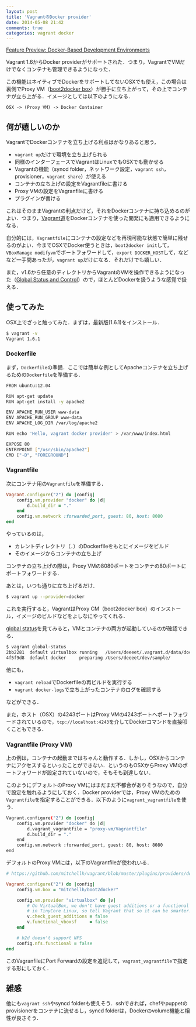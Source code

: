 ```yaml
---
layout: post
title: 'VagrantのDocker provider'
date: 2014-05-08 21:42
comments: true
categories: vagrant docker
---
```


[Feature Preview: Docker-Based Development Environments](http://www.vagrantup.com/blog/feature-preview-vagrant-1-6-docker-dev-environments.html)

Vagrant 1.6からDocker providerがサポートされた．つまり，VagrantでVMだけでなくコンテナも管理できるようになった．

この機能はネイティブでDockerをサポートしてないOSXでも使え，この場合は裏側でProxy VM（[boot2docker box](https://vagrantcloud.com/mitchellh/boot2docker)）が勝手に立ち上がって，その上でコンテナが立ち上がる．イメージとしては以下のようになる．

```
OSX -> (Proxy VM) -> Docker Container
```

## 何が嬉しいのか

VagrantでDockerコンテナを立ち上げる利点はかなりあると思う，

- `vagrant up`だけで環境を立ち上げられる
- 同様のインターフェースでVagrantはLinuxでもOSXでも動かせる
- Vagrantの機能（syncd folder，ネットワーク設定，`vagrant ssh`，provisioner，`vagrant share`）が使える
- コンテナの立ち上げの設定をVagrantfileに書ける
- Proxy VMの設定をVagranfileに書ける
- プラグインが書ける


これはそのままVagrantの利点だけど，それをDockerコンテナに持ち込めるのがよい．つまり，[Vagrant道](http://mitchellh.com/the-tao-of-vagrant)をDockerコンテナを使った開発にも適用できるようになる．

自分的には，`Vagrantfile`にコンテナの設定などを再現可能な状態で簡単に残せるのがよい．今までOSXでDocker使うときは，`boot2docker init`して，`VBoxManage modifyvm`でポートフォワードして，`export DOCKER_HOST`して，などなど一手間あったが，`vagrant up`だけになる．それだけでも嬉しい．

また，v1.6から任意のディレクトリからVagrantのVMを操作できるようになった（[Global Status and Control](http://www.vagrantup.com/blog/feature-preview-vagrant-1-6-global-status.html)）ので，ほとんどDockerを扱うような感覚で扱える．

## 使ってみた

OSX上でざっと触ってみた．まずは，最新版(1.6.1)をインストール．

```bash
$ vagrant -v
Vagrant 1.6.1
```

### Dockerfile

まず，`Dockerfile`の準備．ここでは簡単な例としてApacheコンテナを立ち上げるための`Dockerfile`を準備する．

```bash
FROM ubuntu:12.04

RUN apt-get update
RUN apt-get install -y apache2

ENV APACHE_RUN_USER www-data
ENV APACHE_RUN_GROUP www-data
ENV APACHE_LOG_DIR /var/log/apache2

RUN echo 'Hello, vagrant docker provider' > /var/www/index.html

EXPOSE 80
ENTRYPOINT ["/usr/sbin/apache2"]
CMD ["-D", "FOREGROUND"]
```

### Vagrantfile

次にコンテナ用の`Vagrantfile`を準備する．

```ruby
Vagrant.configure("2") do |config|
    config.vm.provider "docker" do |d|
        d.build_dir = "."
    end
    config.vm.network :forwarded_port, guest: 80, host: 8080
end          
```

やっているのは，

- カレントディレクトリ（`.`）のDockerfileをもとにイメージをビルド
- そのイメージからコンテナの立ち上げ

コンテナの立ち上げの際は，Proxy VMの8080ポートをコンテナの80ポートにポートフォワードする．

あとは，いつも通りに立ち上げるだけ．

```bash
$ vagrant up --provider=docker
```

これを実行すると，VagrantはProxy CM（boot2docker box）のインストール，イメージのビルドなどをよしなにやってくれる．

[global status](http://www.vagrantup.com/blog/feature-preview-vagrant-1-6-global-status.html)を見てみると，VMとコンテナの両方が起動しているのが確認できる．

```bash
$ vagrant global-status
2bb2281  default virtualbox running   /Users/deeeet/.vagrant.d/data/docker-host
4f5f9d8  default docker     preparing /Users/deeeet/dev/sample/
```

他にも，

- `vagrant reload`でDockerfileの再ビルドを実行する
- `vagrant docker-logs`で立ち上がったコンテナのログを確認する

などができる．

また，ホスト（OSX）の4243ポートはProxy VMの4243ポートへポートフォワードされているので，`tcp://localhost:4243`を介してDockerコマンドを直接叩くこともできる．

### Vagrantfile (Proxy VM)

上の例は，コンテナの起動まではちゃんと動作する．しかし，OSXからコンテナにアクセスするといったことができない．というのもOSXからProxy VMのポートフォワードが設定されていないので，そもそも到達しない．

このようにデフォルトのProxy VMにはまだまだ不都合がありそうなので，自分で設定を触れるようにしておく．Docker providerでは，Proxy VMのための`Vagrantfile`を指定することができる．以下のように`vagrant_vagrantfile`を使う．

```bash
Vagrant.configure("2") do |config|
    config.vm.provider "docker" do |d|
        d.vagrant_vagrantfile = "proxy-vm/Vagrantfile"
        d.build_dir = "."
    end
    config.vm.network :forwarded_port, guest: 80, host: 8080
end
```

デフォルトのProxy VMには，以下のVagrantfileが使われいる．

```ruby
# https://github.com/mitchellh/vagrant/blob/master/plugins/providers/docker/hostmachine/Vagrantfile

Vagrant.configure("2") do |config|
    config.vm.box = "mitchellh/boot2docker"

    config.vm.provider "virtualbox" do |v|
        # On VirtualBox, we don't have guest additions or a functional vboxsf
        # in TinyCore Linux, so tell Vagrant that so it can be smarter.
        v.check_guest_additions = false
        v.functional_vboxsf     = false
    end

    # b2d doesn't support NFS
    config.nfs.functional = false
end
```

このVagranfileにPort Forwardの設定を追記して，`vagrant_vagrantfile`で指定する形にしておく．

## 雑感

他にも`vagrant ssh`やsyncd folderも使えそう．sshできれば，chefやpuppetのprovisionerをコンテナに流せるし，syncd folderは，Dockerのvolume機能と相性が良さそう．






